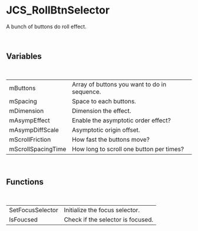 <!--
   - $File: JCS_RollBtnSelector.html $
   - $Date: 2018-10-02 00:18:44 $
   - $Revision: $
   - $Creator: Jen-Chieh Shen $
   - $Notice: See LICENSE.txt for modification and distribution information
   -                   Copyright © 2018 by Shen, Jen-Chieh $
-->


<div id="content-header">
  <h1>JCS_RollBtnSelector</h1>
</div>

<p>
  A bunch of buttons do roll effect.
</p>


<br/>
<h2>Variables</h2>
<br/>

<table>
  <tr>
    <td>mButtons</td>
    <td>Array of buttons you want to do in sequence.</td>
  </tr>
  <tr>
    <td>mSpacing</td>
    <td>Space to each buttons.</td>
  </tr>
  <tr>
    <td>mDimension</td>
    <td>Dimension the effect.</td>
  </tr>
  <tr>
    <td>mAsympEffect</td>
    <td>Enable the asymptotic order effect?</td>
  </tr>
  <tr>
    <td>mAsympDiffScale</td>
    <td>Asymptotic origin offset.</td>
  </tr>
  <tr>
    <td>mScrollFriction</td>
    <td>How fast the buttons move?</td>
  </tr>
  <tr>
    <td>mScrollSpacingTime</td>
    <td>How long to scroll one button per times?</td>
  </tr>
</table>


<br/>
<h2>Functions</h2>
<br/>

<table>
  <tr>
    <td>SetFocusSelector</td>
    <td>Initialize the focus selector.</td>
  </tr>
  <tr>
    <td>IsFoucsed</td>
    <td>Check if the selector is focused.</td>
  </tr>
</table>
